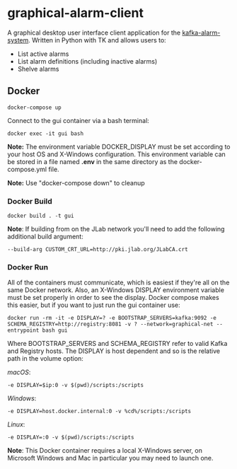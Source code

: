# graphical-alarm-client
A graphical desktop user interface client application for the [kafka-alarm-system](https://github.com/JeffersonLab/kafka-alarm-system).  Written in Python with TK and allows users to:
- List active alarms
- List alarm definitions (including inactive alarms)
- Shelve alarms
## Docker
```
docker-compose up
```
Connect to the gui container via a bash terminal:   
```
docker exec -it gui bash
```
**Note:** The environment variable DOCKER_DISPLAY must be set according to your host OS and X-Windows configuration.   This environment variable can be stored in a file named __.env__ in the same directory as the docker-compose.yml file.   

**Note:** Use "docker-compose down" to cleanup
### Docker Build
```
docker build . -t gui 
```
**Note**: If building from on the JLab network you'll need to add the following additional build argument:
```
--build-arg CUSTOM_CRT_URL=http://pki.jlab.org/JLabCA.crt
```
### Docker Run
All of the containers must communicate, which is easiest if they're all on the same Docker network.  Also, an X-Windows DISPLAY environment variable must be set properly in order to see the display.  Docker compose makes this easier, but if you want to just run the gui container use:
```
docker run -rm -it -e DISPLAY=? -e BOOTSTRAP_SERVERS=kafka:9092 -e SCHEMA_REGISTRY=http://registry:8081 -v ? --network=graphical-net --entrypoint bash gui
```
Where BOOTSTRAP_SERVERS and SCHEMA_REGISTRY refer to valid Kafka and Registry hosts.  The DISPLAY is host dependent and so is the relative path in the volume option:

_macOS_: 
```
-e DISPLAY=$ip:0 -v $(pwd)/scripts:/scripts
```
_Windows_:
```
-e DISPLAY=host.docker.internal:0 -v %cd%/scripts:/scripts
```
_Linux_:
```
-e DISPLAY=:0 -v $(pwd)/scripts:/scripts
```
**Note**: This Docker container requires a local X-Windows server, on Microsoft Windows and Mac in particular you may need to launch one.
